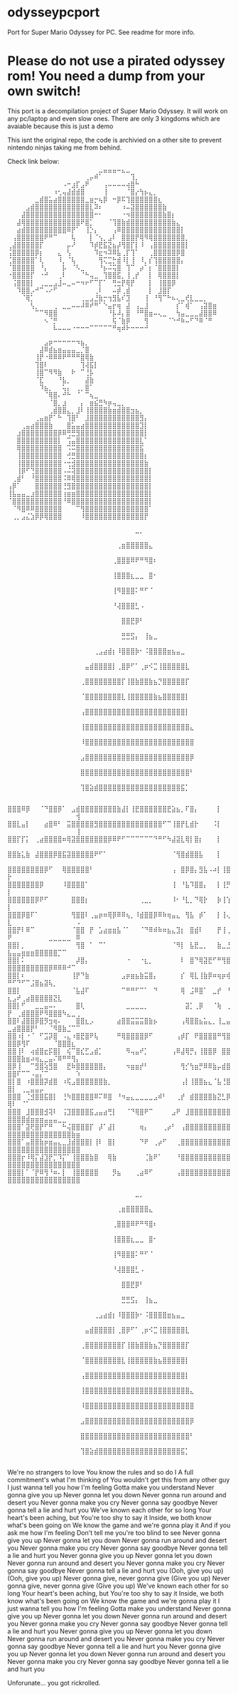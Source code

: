 # odysseypcport
Port for Super Mario Odyssey for PC. See readme for more info.











# Please do not use a pirated odyssey rom! You need a dump from your own switch!

This port is a decompilation project of Super Mario Odyssey. It will work on any pc/laptop and even slow ones.
There are only 3 kingdoms which are avaiable because this is just a demo


This isnt the original repo, the code is archivied on a other site to prevent nintendo ninjas taking me from behind.


Check link below:
⠀⠀⠀⠀⠀⠀⠀⠀⠀⠀⠀⠀⠀⠀⠀⠀⠀⠀⠀⠀⣀⣤⣤⣤⠤⣄⣀⠀⠀⠀⠀⠀⠀⠀⠀⠀⠀⠀⠀⠀⠀⠀⠀⠀⠀⠀
⠀⠀⠀⠀⠀⠀⠀⠀⠀⠀⠀⠀⠀⠀⠀⠀⠀⢀⡤⠾⠁⠀⠀⠀⠀⠀⠀⢹⡀⠀⠀⠀⠀⠀⠀⠀⠀⠀⠀⠀⠀⠀⠀⠀⠀⠀
⠀⠀⠀⠀⠀⠀⠀⠀⠀⠀⠀⠀⠠⠒⣰⡏⣠⠟⠀⠀⠀⢠⠤⠤⠤⠤⢴⣿⠓⠀⠀⠀⠀⠀⠀⠀⠀⠀⠀⠀⠀⠀⠀⠀⠀⠀
⠀⠀⠀⠀⠀⠀⠀⠀⠀⠀⠰⢂⢤⣼⣾⣾⣿⠀⠀⠀⠀⢸⠀⠀⠀⠀⠈⣿⡔⢳⡦⣄⡀⠀⠀⠀⠀⠀⠀⠀⠀⠀⠀⠀⠀⠀
⠀⠀⠀⠀⠀⠀⣀⣾⣿⣥⣴⣿⣿⣿⣿⣿⣿⣀⣶⡒⢦⡿⠀⠒⡿⠯⢹⣿⣿⣿⣿⣿⣿⣆⠀⠀⠀⠀⠀⠀⠀⠀⠀⠀⠀⠀
⠀⠀⠀⠀⣠⣾⣿⣿⣿⣿⣿⣿⣿⣿⣿⣿⣿⣿⣇⠽⠆⠀⠀⠀⠀⠰⠤⣽⣿⣿⣿⣿⣿⣿⣷⠀⠀⠀⠀⠀⠀⠀⠀⠀⠀⠀
⠀⠀⠀⣼⣿⣿⣿⣿⣿⣿⣿⣿⣿⣿⣿⣿⣿⣿⣿⠒⠂⠀⠀⠀⠀⠐⠲⣿⣿⣿⣿⣿⣿⣿⣷⣿⡆⠀⠀⠀⠀⠀⠀⠀⠀⠀
⠀⠀⣼⢿⣿⣿⣿⣿⣿⣿⣿⣿⣿⣿⣿⣿⠟⣿⡁⠀⠀⠀⠈⢹⣿⣷⣾⣿⣿⣿⣿⣿⣿⣿⣿⣿⣷⣄⠀⠀⠀⠀⠀⠀⠀⠀
⠀⠀⣴⣾⣿⣿⣿⣿⣿⣿⣿⣿⣿⠿⡟⠁⠀⢸⡑⡄⠀⠀⠀⢠⠿⣿⣿⣿⣿⣿⣿⣿⣿⣿⣿⣿⣿⣿⡇⠀⠀⠀⠀⠀⠀⠀
⠀⢠⣿⣿⣿⣿⣿⣿⠟⠛⠉⠀⠀⠀⢧⠀⠀⠀⡇⠈⢢⡀⣠⠇⠀⣿⣿⣿⡟⢿⠻⢿⣿⣿⣿⣿⣿⣿⣿⡀⠀⠀⠀⠀⠀⠀
⢀⣼⣿⣿⣿⣿⣿⡏⠀⠀⠀⠀⠀⡤⠜⠀⠀⠀⠹⡾⣟⣯⣝⣦⡼⢻⣿⡏⡇⠸⠀⢠⣿⣿⣿⣿⣿⣿⣿⡇⠀⠀⠀⠀⠀⠀
⢨⣿⣿⣿⣿⣿⡿⡆⠀⠀⠀⣄⠀⢣⠀⠀⠀⠀⠀⠹⣖⠲⠽⠿⣧⢀⡏⢹⠁⠀⠀⢀⣿⣿⣿⣿⣿⡿⣿⠀⠀⠀⠀⠀⠀⠀
⢈⣿⣿⣿⣿⣿⠁⢇⠀⠀⠀⠸⡀⠈⢧⠀⠀⠀⠀⠀⢻⢍⣉⡓⣾⠸⡇⢸⠀⠸⡀⡎⢹⣿⣿⣿⣿⣿⡄⠀⠀⠀⠀⠀⠀⠀
⠈⣿⣿⣿⣿⣿⠀⠘⡄⠀⠀⠀⡧⠀⠈⠣⣀⠀⠀⠀⠘⡦⠬⢭⣿⠀⢹⠉⠀⡴⠁⡆⠈⣿⣿⣿⣿⡇⠀⠀⠀⠀⠀⠀⠀⠀
⠐⣿⣿⣿⣿⡏⠀⠐⠚⠀⠀⢀⠇⠀⠀⠀⠈⠓⢤⣀⠀⢹⣿⣿⣯⡀⢸⢀⡞⠀⠀⡇⠀⢿⣿⣿⣿⡇⠀⠀⠀⠀⠀⠀⠀⠀
⠀⢨⣿⣿⣿⡇⠀⢀⣀⣀⣠⣸⠤⣀⠤⠒⠲⠖⠋⠉⡏⠁⠀⢛⣒⡟⢿⡟⠀⠀⠀⡇⠀⢸⣿⣿⡿⠀⠀⠀⠀⠀⠀⠀⠀⠀
⠀⠀⠹⣿⣿⡠⠚⠉⠠⠔⠋⠀⠀⠀⠀⠀⠀⠀⠀⢀⠇⠀⠀⠤⡾⢀⣾⠀⠀⠀⠀⡇⠀⣸⣿⡏⠀⠀⠀⠀⠀⠀⠀⠀⠀⠀
⠀⠀⠀⠈⢿⡁⠀⠀⠀⠀⠀⠀⠀⠀⠀⠀⢀⣀⣠⣘⣷⡒⢲⣻⣧⠎⣹⠀⠀⠀⢸⠀⠘⢻⠉⠓⠦⢄⣀⢞⣇⣀⣀⡀⠀⠀
⠀⠀⠀⠀⠀⢣⡀⠀⠀⠀⢀⠀⣀⣀⠤⠤⠼⠿⠞⠛⠁⠑⣤⡖⢶⠀⣼⠀⢠⣀⣸⠀⠀⠀⠀⠀⠀⡎⠁⢾⠁⠀⢠⣽⣿⣶
⠀⠀⠀⠀⠀⠀⠉⠉⠻⣿⣿⠀⠀⠀⠀⠀⠀⠀⠀⠀⠀⠀⠘⡧⠼⡄⣿⠀⠘⠛⣿⣶⠤⢄⣀⠀⠀⢳⣤⣀⣀⣀⣼⣿⣿⠿
⠀⠀⠀⠀⠀⠀⠀⠀⠢⠈⡛⠀⠀⠀⠀⠀⠀⠀⠀⠀⠀⠀⠀⢯⠈⣷⡿⠀⠀⠀⢻⠀⠀⠀⠀⠈⠑⠚⠷⠤⠋⠙⠿⠈⠛⠀
⠀⠀⠀⠀⠀⠀⠀⠀⠀⠀⠧⠤⠤⠤⠐⠒⠒⠒⠉⠉⠉⠉⠉⠛⢶⠾⠗⠒⠒⠒⠚⠀⠀⠀⠀⠀⠀⠀⠀⠀⠀⠀⠀⠀⠀⠀


⠀⠀⠀⠀⠀⠀⠀⠀⣠⡶⠒⠒⠒⠒⠒⠲⣦⡀⠀⠀⠀⠀⠀⠀⠀⠀⠀⠀⠀⠀⠀⠀
⠀⠀⠀⠀⠀⠀⠀⣼⠿⣾⣦⣶⣤⣤⣤⣀⡈⣿⠀⠀⠀⠀⠀⠀⠀⠀⠀⠀⠀⠀⠀⠀
⠀⠀⠀⠀⠀⠀⢸⡟⠐⠿⠿⠿⠟⠛⠛⠛⣿⢿⣷⠀⠀⠀⠀⠀⠀⠀⠀⠀⠀⠀⠀⠀
⠀⠀⠀⠀⠀⠀⢹⣿⠇⠀⠀⠀⠀⠀⠀⠀⢹⢼⣯⡇⠀⠀⠀⠀⠀⠀⠀⠀⠀⠀⠀⠀
⠀⠀⠀⠀⠀⠀⢸⣿⠉⠻⠻⣷⠀⠀⠗⠀⠉⢘⡧⠀⠀⠀⠀⠀⠀⠀⠀⠀⠀⠀⠀⠀
⠀⠀⠀⠀⠀⠀⠈⣏⠀⠀⠀⠘⣧⡀⠀⠀⠀⣼⣷⠀⠀⠀⠀⠀⠀⠀⠀⠀⠀⠀⠀⠀
⠀⠀⠀⠀⠀⠀⠀⠹⣦⡀⠀⠀⢥⡄⠀⢀⡀⣿⠁⠀⠀⠀⠀⠀⠀⠀⠀⠀⠀⠀⠀⠀
⠀⠀⠀⠀⠀⠀⠀⠀⠈⢿⣿⠄⠚⠓⠀⠈⠀⠉⢦⣀⠀⠀⠀⠀⠀⠀⠀⠀⠀⠀⠀⠀
⠀⠀⠀⠀⠀⠀⠀⠀⠀⠈⣿⡀⣰⠀⠀⠀⡄⠀⣶⣮⣛⠳⡶⢤⣀⡀⠀⠀⠀⠀⠀⠀
⠀⠀⠀⠀⠀⠀⠀⠀⠀⢀⣾⣿⣿⣄⡀⣸⠇⢸⣿⣿⣿⣿⣷⣶⣾⣿⣿⣲⣦⡀⠀⠀
⠀⠀⠀⠀⠀⠀⢀⣤⣶⡟⠁⠓⠀⢹⣿⠃⠀⣸⣿⣿⣿⣿⣿⣿⣿⣿⣿⣿⣿⣻⡄⠀
⠀⠀⠀⢀⣤⣴⣿⣿⣿⣷⠀⠀⠀⣿⣥⣤⣴⣿⣿⣿⣿⣿⣿⣿⣿⣿⣿⣿⣿⣹⡇⠀
⠀⠀⣰⣿⣿⣿⣿⣿⣿⣿⣿⡿⠿⢛⣛⣻⣿⣿⣿⣿⣿⣿⣿⣿⣿⣿⣿⣿⣿⣿⡇⠀
⠀⠀⣿⣿⣿⣿⣿⣿⣿⣿⣿⡇⠀⢩⣤⣿⣿⣿⣿⣿⣿⣿⣿⣿⣿⣿⣿⣿⣿⣇⠁⠀
⠀⠀⢿⣿⣿⣿⣿⣿⣿⣿⣿⣿⠀⠩⠭⣿⣿⣿⣿⣿⣿⣿⣿⣿⣿⣿⣿⣿⣿⣯⠀⠀
⠀⠀⢸⣿⣿⣿⣿⣿⣿⣿⣿⣿⠀⢚⣛⣿⣿⣿⣿⣿⣿⣿⣿⣿⣿⣿⣿⣿⣿⣿⡆⠀
⠀⠀⢸⣿⣿⣿⣿⣿⣿⣿⣿⣿⠐⢒⣺⣿⣿⣿⣿⣿⣿⣿⣿⣿⣿⣿⣿⣿⣿⣿⣷⠀
⠀⠀⢸⡿⠋⢙⣿⣿⣿⣿⣿⣿⠠⠬⢽⣿⣿⣿⣿⣿⣿⣿⣿⣿⣿⣿⣿⣿⣿⣿⣿⡇
⠀⢀⣾⠃⠀⠘⣿⣿⣿⣿⣿⣿⠨⠿⢿⣿⣿⣿⣿⣿⣿⣿⣿⣿⣿⣿⣿⣿⣿⣿⣿⡇
⢠⡿⠁⠀⠀⠀⣿⣿⣿⣿⣿⣿⢘⣻⣿⣿⣿⣿⣿⣿⣿⣿⣿⣿⣿⣿⣿⣿⣿⣿⣿⡇
⢸⣧⣤⣤⣀⣰⣿⣿⣿⣿⣿⣿⢰⣶⣶⣿⣿⣿⣿⣿⣿⣿⣿⣿⣿⣿⣿⣿⣿⣿⣿⡇
⠈⣿⣿⣿⣿⣿⣿⣿⣿⣿⣿⣿⠘⠿⣿⣿⣿⣿⣿⣿⣿⣿⣿⣿⣿⣿⣿⣿⣿⣿⣿⡇
⠀⠈⠻⣿⠿⠿⣿⣿⣿⣿⣿⣿⠀⠀⠀⠉⢻⣿⣿⣿⣿⣿⣿⣿⣿⣿⣿⣿⣿⣿⣿⠁
⠀⢀⡀⣠⣌⣱⡿⡿⢿⣿⣿⣿⠀⠀⠀⠀⠸⣿⣿⣿⣿⣿⣿⣿⣿⣿⣿⣿⣿⣿⡟⠀

⠀⠀⠀⠀⠀⠀⠀⠀⠀⠀⠀⠀⠀⠀⠀⠀⠀⠀⠀⠀⠀⠀⠀⠀⠀⠀⠀⠀⣀⡀⠀⠀⠀⠀⠀⠀⠀⠀⠀⠀⠀⠀⠀⠀⠀⠀⠀⠀⠀⠀
⠀⠀⠀⠀⠀⠀⠀⠀⠀⠀⠀⠀⠀⠀⠀⠀⠀⠀⠀⠀⠀⠀⠀⠀⢀⣶⣿⣿⣿⣿⣿⣄⠀⠀⠀⠀⠀⠀⠀⠀⠀⠀⠀⠀⠀⠀⠀⠀⠀⠀
⠀⠀⠀⠀⠀⠀⠀⠀⠀⠀⠀⠀⠀⠀⠀⠀⠀⠀⠀⠀⠀⠀⠀⢀⣿⣿⣿⠿⠟⠛⠻⣿⠆⠀⠀⠀⠀⠀⠀⠀⠀⠀⠀⠀⠀⠀⠀⠀⠀⠀
⠀⠀⠀⠀⠀⠀⠀⠀⠀⠀⠀⠀⠀⠀⠀⠀⠀⠀⠀⠀⠀⠀⠀⢸⣿⣿⣿⣆⣀⣀⠀⣿⠂⠀⠀⠀⠀⠀⠀⠀⠀⠀⠀⠀⠀⠀⠀⠀⠀⠀
⠀⠀⠀⠀⠀⠀⠀⠀⠀⠀⠀⠀⠀⠀⠀⠀⠀⠀⠀⠀⠀⠀⠀⢸⠻⣿⣿⣿⠅⠛⠋⠈⠀⠀⠀⠀⠀⠀⠀⠀⠀⠀⠀⠀⠀⠀⠀⠀⠀⠀
⠀⠀⠀⠀⠀⠀⠀⠀⠀⠀⠀⠀⠀⠀⠀⠀⠀⠀⠀⠀⠀⠀⠀⠘⢼⣿⣿⣿⣃⠠⠀⠀⠀⠀⠀⠀⠀⠀⠀⠀⠀⠀⠀⠀⠀⠀⠀⠀⠀⠀
⠀⠀⠀⠀⠀⠀⠀⠀⠀⠀⠀⠀⠀⠀⠀⠀⠀⠀⠀⠀⠀⠀⠀⠀⠀⣿⣿⣟⡿⠃⠀⠀⠀⠀⠀⠀⠀⠀⠀⠀⠀⠀⠀⠀⠀⠀⠀⠀⠀⠀
⠀⠀⠀⠀⠀⠀⠀⠀⠀⠀⠀⠀⠀⠀⠀⠀⠀⠀⠀⠀⠀⠀⠀⠀⠀⣛⣛⣫⡄⠀⢸⣦⣀⠀⠀⠀⠀⠀⠀⠀⠀⠀⠀⠀⠀⠀⠀⠀⠀⠀
⠀⠀⠀⠀⠀⠀⠀⠀⠀⠀⠀⠀⠀⠀⠀⠀⠀⠀⠀⢀⣠⣴⣾⡆⠸⣿⣿⣿⡷⠂⠨⣿⣿⣿⣿⣶⣦⣤⣀⠀⠀⠀⠀⠀⠀⠀⠀⠀⠀⠀
⠀⠀⠀⠀⠀⠀⠀⠀⠀⠀⠀⠀⠀⠀⠀⠀⠀⣤⣾⣿⣿⣿⣿⡇⢀⣿⡿⠋⠁⢀⡶⠪⣉⢸⣿⣿⣿⣿⣿⣇⠀⠀⠀⠀⠀⠀⠀⠀⠀⠀
⠀⠀⠀⠀⠀⠀⠀⠀⠀⠀⠀⠀⠀⠀⠀⠀⢀⣿⣿⣿⣿⣿⣿⣿⣿⡏⢸⣿⣷⣿⣿⣷⣦⡙⣿⣿⣿⣿⣿⡏⠀⠀⠀⠀⠀⠀⠀⠀⠀⠀
⠀⠀⠀⠀⠀⠀⠀⠀⠀⠀⠀⠀⠀⠀⠀⠀⠈⣿⣿⣿⣿⣿⣿⣿⣿⣇⢸⣿⣿⣿⣿⣿⣷⣦⣿⣿⣿⣿⣿⡇⠀⠀⠀⠀⠀⠀⠀⠀⠀⠀
⠀⠀⠀⠀⠀⠀⠀⠀⠀⠀⠀⠀⠀⠀⠀⠀⢠⣿⣿⣿⣿⣿⣿⣿⣿⣿⣿⣿⣿⣿⣿⣿⣿⣿⣿⣿⣿⣿⣿⡇⠀⠀⠀⠀⠀⠀⠀⠀⠀⠀
⠀⠀⠀⠀⠀⠀⠀⠀⠀⠀⠀⠀⠀⠀⠀⠀⢸⣿⣿⣿⣿⣿⣿⣿⣿⣿⣿⣿⣿⣿⣿⣿⣿⣿⣿⣿⣿⣿⣿⣿⣄⠀⠀⠀⠀⠀⠀⠀⠀⠀
⠀⠀⠀⠀⠀⠀⠀⠀⠀⠀⠀⠀⠀⠀⠀⠀⠸⣿⣿⣿⣿⣿⣿⣿⣿⣿⣿⣿⣿⣿⣿⣿⣿⣿⣿⣿⣿⣿⣿⣿⣿⠀⠀⠀⠀⠀⠀⠀⠀⠀
⠀⠀⠀⠀⠀⠀⠀⠀⠀⠀⠀⠀⠀⠀⠀⠀⣠⣿⣿⣿⣿⣿⣿⣿⣿⣿⣿⣿⣿⣿⣿⣿⣿⣿⣿⣿⣿⣿⣿⣿⡿⠀⠀⠀⠀⠀⠀⠀⠀⠀
⠀⠀⠀⠀⠀⠀⠀⠀⠀⠀⠀⠀⠀⠀⠀⠀⣿⣿⣿⣿⣿⣿⣿⣿⣿⣿⣿⣿⣿⣿⣿⣿⣿⣿⣿⣿⣿⣿⣿⣿⠃⠀⠀⠀⠀⠀⠀⠀⠀⠀
⠀⠀⠀⠀⠀⠀⠀⠀⠀⠀⠀⠀⠀⠀⠀⠀⢹⣿⣵⣾⣿⣿⣿⣿⣿⣿⣿⣿⣿⣿⣿⣿⣿⣿⣿⣿⣿⣿⣯⡁⠀⠀⠀⠀⠀⠀⠀⠀⠀⠀


⣿⣿⣿⠿⡿⠀⠀⠈⠙⣿⣿⡿⠁⠀⣠⣾⣿⣿⣿⣿⣿⣿⣿⣿⣷⣼⡇⢸⣟⣿⣿⣿⣿⣿⣿⣟⣵⣦⡀⠏⣿⡄⠀⠀⠀⠀⡇⠀⠀⠀⠀⠀⠀⠀⠀⠀⠀⠀⠀⠀⠀⠀⠀⠀⢺
⣿⣿⣇⣤⡇⠀⠀⠀⣴⣿⠿⠃⠀⣭⣿⣿⣿⣿⣿⣻⣿⣿⣿⣿⣿⣿⣿⣿⣿⣿⣿⣿⣿⣿⠋⠉⢸⣿⡟⣇⣾⡗⠀⠀⠀⠨⡇⠀⠀⠀⠀⠀⠀⠀⠀⠀⠀⠀⠀⠀⠀⠀⠀⠀⢸
⣿⣿⡏⡏⡅⠀⢀⣴⣿⣿⣿⣿⠶⢿⣽⣿⣿⣿⣿⣿⣿⣿⡿⠿⠟⠋⠉⠉⠉⠉⠉⠉⠙⠛⠋⠳⣼⣽⣇⢿⡇⣿⡆⠀⠀⠀⡇⠀⠀⠀⠀⠀⠀⠀⠀⠀⠀⠀⠀⠀⠀⠀⠀⠀⠀
⣿⣿⣷⣅⣷⠀⣼⣿⣿⣿⡿⣿⣯⣽⣿⣿⣿⣿⣿⠟⠋⠁⠀⠀⠀⠀⠀⠀⠀⠀⠀⠀⠀⠀⠀⠀⠈⢻⣿⣾⣿⣿⣧⠀⠀⠀⡇⠀⠀⠀⠀⠀⠀⠀⠀⠀⠀⠀⠀⠀⠀⠀⠀⠀⠀
⣿⣿⣿⣿⣿⣿⣿⣿⡿⠋⠀⠀⢿⣿⣿⣿⣿⣿⠃⠀⠀⠀⠀⠀⠀⠀⠀⠀⠀⠀⠀⠀⠀⠀⠀⠀⢠⠀⣿⡿⣿⡄⣻⣧⠠⠴⡇⢸⣿⡗⠀⠀⠀⠀⠀⠀⠀⠀⠀⠀⠀⠀⠀⠀⠀
⣿⣿⣿⣿⣿⣿⣿⡿⠀⠀⠀⠀⠸⣿⣿⣿⣿⠁⠀⠀⠀⠀⠀⠀⠀⠀⠀⠀⠀⠀⠀⠀⠀⠀⠀⠀⢸⠀⠘⣧⠹⣿⣿⡄⠀⠀⡇⢸⡛⡇⠀⠀⠀⠀⠀⠀⠀⠀⠀⠀⠀⠀⠀⠀⠀
⣿⣿⣿⣿⣿⣿⡿⠟⠋⠀⠀⠀⠀⠀⣿⣿⣿⡆⠀⠀⠀⠀⠀⠀⠀⠀⠀⠀⠀⢀⣀⡀⠀⠀⠀⠀⠸⠂⠘⣇⡀⠙⢿⡗⠀⠀⡷⢸⢱⡇⠀⠀⠀⠀⠀⠀⠀⠀⠀⠀⠀⠀⠀⠀⠀
⣿⣿⣿⡿⣿⠏⠁⠀⠀⠀⠀⠀⠀⠀⢻⣿⣿⠇⢀⣤⡶⠶⢿⡿⠿⠿⢦⡀⠸⣾⣿⣿⡿⠿⠷⢶⣤⣄⠀⢻⣧⠀⡾⠁⠀⠀⡇⢸⢄⣇⠀⠀⠀⠀⠀⠀⠀⠀⠀⠀⠀⠀⠀⠀⠠
⣿⣿⡟⠇⠿⠉⠀⠀⠀⠀⠀⠀⠀⠀⠈⣿⣿⠀⡟⠀⣡⣴⣶⣶⣧⠈⠁⠀⠀⠈⠙⠿⠾⠷⠶⣦⣄⣹⡆⠀⣿⣾⠇⠀⠀⠀⡟⢸⢀⠟⠀⠀⠀⠀⠀⠀⠀⠀⣀⣀⣀⣀⣀⠀⠿
⣿⣿⡇⡀⠀⠀⠀⠀⠀⠀⠀⠀⠀⠀⠀⢻⣿⠀⠁⠀⠉⠁⠀⠀⠀⠀⠀⠀⠀⠀⠀⠀⠀⠀⠀⠀⠈⠻⡇⠀⣧⣟⣀⡀⠀⠀⣷⣀⣘⣧⣤⣤⣶⣶⣶⣿⣿⣿⣿⣿⡉⠉⠀⠀⠀
⣿⣿⡇⠅⠀⠀⠀⠀⠀⠀⠀⠀⠀⠀⠀⡼⣿⡄⠀⠀⠀⠀⠀⠀⠀⠀⠐⠀⠀⠐⣆⡀⠀⠀⠀⠀⠀⠀⠇⠀⣿⠙⢿⣽⣟⠋⠛⢻⣿⣿⣿⣿⣿⣿⣿⣿⣿⣿⡿⠿⠿⠿⠚⠉⠀
⣿⣿⡇⠆⠀⠀⠀⠀⠀⠀⠀⠀⠀⠀⢸⡟⠙⣷⠀⠀⠀⠀⠀⠀⠀⣠⡶⣶⣦⣷⣭⣿⡄⠀⠀⠀⠀⠀⡎⠀⢿⣇⢸⣷⡿⠶⢶⡶⢾⠛⠋⠙⠋⠉⣨⣿⣦⣽⢧⡀⠀⠀⠀⠀⠀
⣿⣿⡇⠀⠀⠀⠀⠀⠀⠀⠀⠀⠀⠀⠈⣧⣼⠏⠀⠀⠀⠀⠀⠀⠀⠉⠛⠛⠋⠉⠁⠀⠙⠀⠀⠀⠀⠀⢿⠀⣨⠿⣿⠁⠀⣀⡞⠀⠘⣆⣠⠞⢀⣴⣿⣿⣿⣿⣿⣝⣇⠀⠀⠀⠀
⣿⣿⡇⠋⠀⠀⣀⣀⣤⠤⠄⠀⠀⠀⠀⣿⢇⠀⠀⠀⠀⠀⠀⠀⠀⠀⣀⣀⣀⣀⡀⠀⠀⠀⠀⠀⠀⠀⠀⣽⡁⢀⡿⠀⠀⠈⢷⠀⢀⡟⠀⢀⣾⣿⣿⣿⠟⠻⣿⣿⣿⠳⣄⣀⢀
⣿⣿⠇⣼⣿⣿⡿⣿⡻⣲⢶⠄⠀⠀⠀⣿⣿⣆⡠⠀⠀⠀⠀⠀⣴⣿⣿⣭⣭⣭⣿⣷⡦⠀⠀⠀⠀⠀⢠⢿⣿⣿⣦⣥⣄⡀⢸⣀⣤⣀⣴⣿⣿⣿⡟⠃⠀⠀⠈⠻⣿⣷⣈⠉⠉
⣿⣿⠰⡇⠐⠈⠀⠋⣩⡽⣿⠀⠠⣄⠰⣿⣟⣿⠟⢧⠀⠀⠀⠀⠛⢿⣿⣿⣿⣿⡿⠋⠀⠀⠀⠀⠀⢠⡾⡏⠀⠟⣿⣿⣿⣿⠛⢻⣿⣿⣿⡿⢻⠏⠀⠀⠀⠀⠀⠈⣿⣿⣿⣆⠀
⣿⣿⢸⠇⠀⢴⣾⣿⣖⡯⣿⡇⠀⢮⠉⣿⣎⣋⣠⣾⡁⠀⠀⠀⠀⠀⠻⢤⣤⠞⡁⠀⠀⠀⠀⠀⢠⠿⣼⢿⡛⡄⢸⣿⣿⡿⠀⣿⣿⣿⣿⣿⣷⣶⠴⢶⣄⣀⣤⠌⠿⠛⠛⢻⡄
⣿⡿⢸⠀⠀⠉⣻⣿⢵⣻⣿⠀⠀⣟⠷⣿⣿⣿⣿⣿⣿⡄⠀⠀⠀⠀⠲⣶⣶⡞⠃⠀⠀⠀⠀⠀⠀⠀⢻⡊⢳⣶⡛⠿⠿⣷⡤⣾⣿⣿⣿⠏⠉⠉⠠⣤⡌⠉⠀⠀⠀⠀⠀⠀⠱
⣿⡇⣿⠀⠰⣿⣿⣿⡽⣾⣿⠀⠰⢯⣠⣿⣿⣿⣿⣿⣿⣷⡀⠀⠀⠀⠀⠀⠀⠀⠀⠀⠀⠀⠀⠀⠀⠀⢠⡇⢸⣿⣿⣦⣄⠈⣧⢘⣿⣿⡇⠀⢀⣀⣤⣤⡤⠀⠀⠀⠀⠀⠀⠀⠀
⣿⣿⣿⠀⢈⣺⣿⣿⣯⣿⡇⠀⢘⠳⣿⣿⣿⣿⣿⠿⠍⠿⣿⠀⠘⠲⣤⣄⣀⣀⣀⣀⣠⠾⠃⠀⠀⢀⡞⠀⣾⣿⣿⣿⣿⣷⣝⣃⡿⢿⠇⠀⠈⠁⠀⠀⠀⠀⠀⠀⠀⠀⠀⠀⠀
⣿⣿⣿⠀⣸⣿⣿⣿⣺⢽⠇⠀⢨⣹⣿⣿⣿⣿⣯⣠⣤⣴⢛⡇⠀⠀⠈⠙⢿⣿⠟⠉⠀⠀⠀⠀⣠⠟⠀⣸⣿⣿⣿⣿⣿⣿⣿⣿⣿⣿⣿⣿⣿⣾⣶⣶⣶⣤⣤⣤⣀⣀⠀⠀⠀
⣿⣿⣿⠁⣽⢟⣿⡟⠋⠛⠀⠀⠓⢬⣿⣿⣿⣿⡏⠀⡼⠁⣼⡇⠀⠀⠀⠀⠀⢶⡄⠀⠀⠀⢀⡴⠃⠀⢠⣿⣿⣿⣿⣿⣿⣿⣿⣿⣿⣿⣿⣿⣿⣿⣿⣿⣿⣿⣿⣿⣿⣿⣿⣷⣶
⣿⣿⣿⠁⣤⣿⣿⣷⡶⣶⣤⣄⣀⣸⣾⣿⣿⣿⡇⢸⠇⠀⣿⡇⠀⠀⠀⠀⠀⠙⠟⠀⢀⡴⠋⠀⠀⢀⣿⣿⣿⣿⣿⣿⣿⣿⣿⣿⣿⣿⣿⣿⣿⣿⣿⣿⣿⣿⣿⣿⣿⣿⣿⣿⣿
⣿⣿⣿⡖⠸⢿⡍⣼⣹⡟⡉⠹⡍⠁⢸⣿⣿⣿⣷⣿⠀⠀⢿⣷⠀⠀⠀⠀⠀⠀⢈⣷⠟⠁⠀⠀⠀⠘⣿⣿⣿⣿⣿⣿⣿⣿⣿⣿⣿⣿⣿⣿⣿⣿⣿⣿⣿⣿⣿⣿⣿⣿⣿⣿⣿
⣿⣿⣿⡇⠁⠈⡟⠿⢻⠘⠶⠄⡇⠀⢸⣿⣿⣿⣿⣿⠀⠀⠀⡻⣦⠀⠀⠀⢀⣴⠿⠋⠀⠀⠀⠀⠀⢠⣿⣿⣿⣿⣿⣿⣿⣿⣿⣿⣿⣿⣿⣿⣿⣿⣿⣿⣿⣿⣿⣿⣿⣿⣿⣿⣿

⠀⠀⠀⠀⠀⠀⠀⠀⠀⠀⠀⠀⠀⠀⠀⠀⠀⠀⠀⠀⠀⠀⠀⠀⠀⠀⠀⠀⣀⡀⠀⠀⠀⠀⠀⠀⠀⠀⠀⠀⠀⠀⠀⠀⠀⠀⠀⠀⠀⠀
⠀⠀⠀⠀⠀⠀⠀⠀⠀⠀⠀⠀⠀⠀⠀⠀⠀⠀⠀⠀⠀⠀⠀⠀⢀⣶⣿⣿⣿⣿⣿⣄⠀⠀⠀⠀⠀⠀⠀⠀⠀⠀⠀⠀⠀⠀⠀⠀⠀⠀
⠀⠀⠀⠀⠀⠀⠀⠀⠀⠀⠀⠀⠀⠀⠀⠀⠀⠀⠀⠀⠀⠀⠀⢀⣿⣿⣿⠿⠟⠛⠻⣿⠆⠀⠀⠀⠀⠀⠀⠀⠀⠀⠀⠀⠀⠀⠀⠀⠀⠀
⠀⠀⠀⠀⠀⠀⠀⠀⠀⠀⠀⠀⠀⠀⠀⠀⠀⠀⠀⠀⠀⠀⠀⢸⣿⣿⣿⣆⣀⣀⠀⣿⠂⠀⠀⠀⠀⠀⠀⠀⠀⠀⠀⠀⠀⠀⠀⠀⠀⠀
⠀⠀⠀⠀⠀⠀⠀⠀⠀⠀⠀⠀⠀⠀⠀⠀⠀⠀⠀⠀⠀⠀⠀⢸⠻⣿⣿⣿⠅⠛⠋⠈⠀⠀⠀⠀⠀⠀⠀⠀⠀⠀⠀⠀⠀⠀⠀⠀⠀⠀
⠀⠀⠀⠀⠀⠀⠀⠀⠀⠀⠀⠀⠀⠀⠀⠀⠀⠀⠀⠀⠀⠀⠀⠘⢼⣿⣿⣿⣃⠠⠀⠀⠀⠀⠀⠀⠀⠀⠀⠀⠀⠀⠀⠀⠀⠀⠀⠀⠀⠀
⠀⠀⠀⠀⠀⠀⠀⠀⠀⠀⠀⠀⠀⠀⠀⠀⠀⠀⠀⠀⠀⠀⠀⠀⠀⣿⣿⣟⡿⠃⠀⠀⠀⠀⠀⠀⠀⠀⠀⠀⠀⠀⠀⠀⠀⠀⠀⠀⠀⠀
⠀⠀⠀⠀⠀⠀⠀⠀⠀⠀⠀⠀⠀⠀⠀⠀⠀⠀⠀⠀⠀⠀⠀⠀⠀⣛⣛⣫⡄⠀⢸⣦⣀⠀⠀⠀⠀⠀⠀⠀⠀⠀⠀⠀⠀⠀⠀⠀⠀⠀
⠀⠀⠀⠀⠀⠀⠀⠀⠀⠀⠀⠀⠀⠀⠀⠀⠀⠀⠀⢀⣠⣴⣾⡆⠸⣿⣿⣿⡷⠂⠨⣿⣿⣿⣿⣶⣦⣤⣀⠀⠀⠀⠀⠀⠀⠀⠀⠀⠀⠀
⠀⠀⠀⠀⠀⠀⠀⠀⠀⠀⠀⠀⠀⠀⠀⠀⠀⣤⣾⣿⣿⣿⣿⡇⢀⣿⡿⠋⠁⢀⡶⠪⣉⢸⣿⣿⣿⣿⣿⣇⠀⠀⠀⠀⠀⠀⠀⠀⠀⠀
⠀⠀⠀⠀⠀⠀⠀⠀⠀⠀⠀⠀⠀⠀⠀⠀⢀⣿⣿⣿⣿⣿⣿⣿⣿⡏⢸⣿⣷⣿⣿⣷⣦⡙⣿⣿⣿⣿⣿⡏⠀⠀⠀⠀⠀⠀⠀⠀⠀⠀
⠀⠀⠀⠀⠀⠀⠀⠀⠀⠀⠀⠀⠀⠀⠀⠀⠈⣿⣿⣿⣿⣿⣿⣿⣿⣇⢸⣿⣿⣿⣿⣿⣷⣦⣿⣿⣿⣿⣿⡇⠀⠀⠀⠀⠀⠀⠀⠀⠀⠀
⠀⠀⠀⠀⠀⠀⠀⠀⠀⠀⠀⠀⠀⠀⠀⠀⢠⣿⣿⣿⣿⣿⣿⣿⣿⣿⣿⣿⣿⣿⣿⣿⣿⣿⣿⣿⣿⣿⣿⡇⠀⠀⠀⠀⠀⠀⠀⠀⠀⠀
⠀⠀⠀⠀⠀⠀⠀⠀⠀⠀⠀⠀⠀⠀⠀⠀⢸⣿⣿⣿⣿⣿⣿⣿⣿⣿⣿⣿⣿⣿⣿⣿⣿⣿⣿⣿⣿⣿⣿⣿⣄⠀⠀⠀⠀⠀⠀⠀⠀⠀
⠀⠀⠀⠀⠀⠀⠀⠀⠀⠀⠀⠀⠀⠀⠀⠀⠸⣿⣿⣿⣿⣿⣿⣿⣿⣿⣿⣿⣿⣿⣿⣿⣿⣿⣿⣿⣿⣿⣿⣿⣿⠀⠀⠀⠀⠀⠀⠀⠀⠀
⠀⠀⠀⠀⠀⠀⠀⠀⠀⠀⠀⠀⠀⠀⠀⠀⣠⣿⣿⣿⣿⣿⣿⣿⣿⣿⣿⣿⣿⣿⣿⣿⣿⣿⣿⣿⣿⣿⣿⣿⡿⠀⠀⠀⠀⠀⠀⠀⠀⠀
⠀⠀⠀⠀⠀⠀⠀⠀⠀⠀⠀⠀⠀⠀⠀⠀⣿⣿⣿⣿⣿⣿⣿⣿⣿⣿⣿⣿⣿⣿⣿⣿⣿⣿⣿⣿⣿⣿⣿⣿⠃⠀⠀⠀⠀⠀⠀⠀⠀⠀
⠀⠀⠀⠀⠀⠀⠀⠀⠀⠀⠀⠀⠀⠀⠀⠀⢹⣿⣵⣾⣿⣿⣿⣿⣿⣿⣿⣿⣿⣿⣿⣿⣿⣿⣿⣿⣿⣿⣯⡁⠀⠀⠀⠀⠀⠀⠀⠀⠀⠀


We're no strangers to love
You know the rules and so do I
A full commitment's what I'm thinking of
You wouldn't get this from any other guy
I just wanna tell you how I'm feeling
Gotta make you understand
Never gonna give you up
Never gonna let you down
Never gonna run around and desert you
Never gonna make you cry
Never gonna say goodbye
Never gonna tell a lie and hurt you
We've known each other for so long
Your heart's been aching, but
You're too shy to say it
Inside, we both know what's been going on
We know the game and we're gonna play it
And if you ask me how I'm feeling
Don't tell me you're too blind to see
Never gonna give you up
Never gonna let you down
Never gonna run around and desert you
Never gonna make you cry
Never gonna say goodbye
Never gonna tell a lie and hurt you
Never gonna give you up
Never gonna let you down
Never gonna run around and desert you
Never gonna make you cry
Never gonna say goodbye
Never gonna tell a lie and hurt you
(Ooh, give you up)
(Ooh, give you up)
Never gonna give, never gonna give
(Give you up)
Never gonna give, never gonna give
(Give you up)
We've known each other for so long
Your heart's been aching, but
You're too shy to say it
Inside, we both know what's been going on
We know the game and we're gonna play it
I just wanna tell you how I'm feeling
Gotta make you understand
Never gonna give you up
Never gonna let you down
Never gonna run around and desert you
Never gonna make you cry
Never gonna say goodbye
Never gonna tell a lie and hurt you
Never gonna give you up
Never gonna let you down
Never gonna run around and desert you
Never gonna make you cry
Never gonna say goodbye
Never gonna tell a lie and hurt you
Never gonna give you up
Never gonna let you down
Never gonna run around and desert you
Never gonna make you cry
Never gonna say goodbye
Never gonna tell a lie and hurt you




Unforunate... you got rickrolled.
